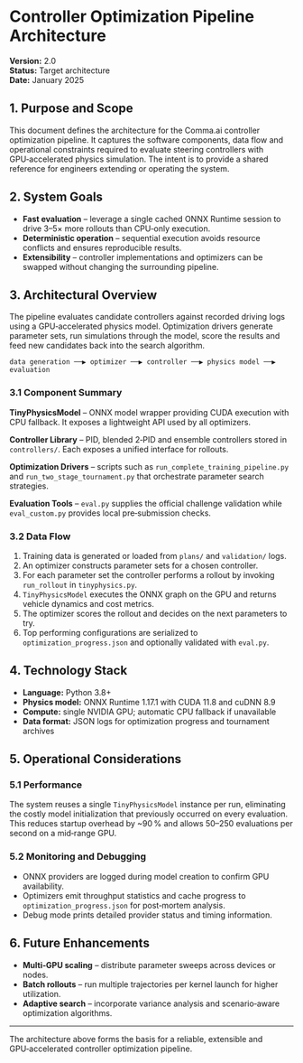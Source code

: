 # Controller Optimization Pipeline Architecture

**Version:** 2.0  \
**Status:** Target architecture  \
**Date:** January 2025

## 1. Purpose and Scope

This document defines the architecture for the Comma.ai controller optimization
pipeline.  It captures the software components, data flow and operational
constraints required to evaluate steering controllers with GPU‑accelerated
physics simulation.  The intent is to provide a shared reference for engineers
extending or operating the system.

## 2. System Goals

* **Fast evaluation** – leverage a single cached ONNX Runtime session to drive
  3–5× more rollouts than CPU‑only execution.
* **Deterministic operation** – sequential execution avoids resource conflicts
  and ensures reproducible results.
* **Extensibility** – controller implementations and optimizers can be swapped
  without changing the surrounding pipeline.

## 3. Architectural Overview

The pipeline evaluates candidate controllers against recorded driving logs using
a GPU‑accelerated physics model.  Optimization drivers generate parameter sets,
run simulations through the model, score the results and feed new candidates
back into the search algorithm.

```
data generation ──▶ optimizer ──▶ controller ──▶ physics model ──▶ evaluation
```

### 3.1 Component Summary

**TinyPhysicsModel** – ONNX model wrapper providing CUDA execution with CPU
fallback.  It exposes a lightweight API used by all optimizers.

**Controller Library** – PID, blended 2‑PID and ensemble controllers stored in
`controllers/`.  Each exposes a unified interface for rollouts.

**Optimization Drivers** – scripts such as `run_complete_training_pipeline.py`
and `run_two_stage_tournament.py` that orchestrate parameter search strategies.

**Evaluation Tools** – `eval.py` supplies the official challenge validation
while `eval_custom.py` provides local pre‑submission checks.

### 3.2 Data Flow

1. Training data is generated or loaded from `plans/` and `validation/` logs.
2. An optimizer constructs parameter sets for a chosen controller.
3. For each parameter set the controller performs a rollout by invoking
   `run_rollout` in `tinyphysics.py`.
4. `TinyPhysicsModel` executes the ONNX graph on the GPU and returns vehicle
   dynamics and cost metrics.
5. The optimizer scores the rollout and decides on the next parameters to try.
6. Top performing configurations are serialized to `optimization_progress.json`
   and optionally validated with `eval.py`.

## 4. Technology Stack

* **Language:** Python 3.8+
* **Physics model:** ONNX Runtime 1.17.1 with CUDA 11.8 and cuDNN 8.9
* **Compute:** single NVIDIA GPU; automatic CPU fallback if unavailable
* **Data format:** JSON logs for optimization progress and tournament archives

## 5. Operational Considerations

### 5.1 Performance

The system reuses a single `TinyPhysicsModel` instance per run, eliminating the
costly model initialization that previously occurred on every evaluation.  This
reduces startup overhead by ~90 % and allows 50–250 evaluations per second on a
mid‑range GPU.

### 5.2 Monitoring and Debugging

* ONNX providers are logged during model creation to confirm GPU availability.
* Optimizers emit throughput statistics and cache progress to
  `optimization_progress.json` for post‑mortem analysis.
* Debug mode prints detailed provider status and timing information.

## 6. Future Enhancements

* **Multi‑GPU scaling** – distribute parameter sweeps across devices or nodes.
* **Batch rollouts** – run multiple trajectories per kernel launch for higher
  utilization.
* **Adaptive search** – incorporate variance analysis and scenario‑aware
  optimization algorithms.

---

The architecture above forms the basis for a reliable, extensible and
GPU‑accelerated controller optimization pipeline.

